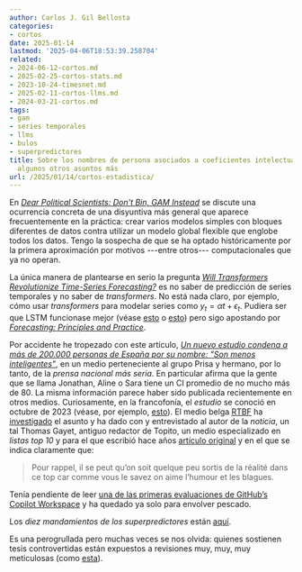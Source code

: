 ```yaml
---
author: Carlos J. Gil Bellosta
categories:
- cortos
date: 2025-01-14
lastmod: '2025-04-06T18:53:39.258704'
related:
- 2024-06-12-cortos.md
- 2025-02-25-cortos-stats.md
- 2023-10-24-timesnet.md
- 2025-02-11-cortos-llms.md
- 2024-03-21-cortos.md
tags:
- gam
- series temporales
- llms
- bulos
- superpredictores
title: Sobre los nombres de persona asociados a coeficientes intelectuales bajos y
  algunos otros asuntos más
url: /2025/01/14/cortos-estadistica/
---
```


En [_Dear Political Scientists: Don't Bin, GAM Instead_](https://datacolada.org/121) se discute una ocurrencia concreta de una disyuntiva más general que aparece frecuentemente en la práctica: crear varios modelos simples con bloques diferentes de datos contra utilizar un modelo global flexible que englobe todos los datos. Tengo la sospecha de que se ha optado históricamente por la primera aproximación por motivos ---entre otros--- computacionales que ya no operan.

La única manera de plantearse en serio la pregunta [_Will Transformers Revolutionize Time-Series Forecasting?_](https://towardsdatascience.com/will-transformers-revolutionize-time-series-forecasting-1ac0eb61ecf3) es no saber de predicción de series temporales y no saber de _transformers_. No está nada claro, por ejemplo, cómo usar _transformers_ para modelar series como $y_t = \alpha t + \epsilon_t$. Pudiera ser que LSTM funcionase mejor (véase
[esto](https://vivekupadhyay1.medium.com/arima-vs-lstm-a-comparative-study-of-time-series-prediction-models-91fa4219d9d9) o
[esto](https://medium.com/@fg-research/detecting-anomalies-in-financial-time-series-with-the-lstm-ae-sagemaker-algorithm-522975ba14aa)) pero sigo apostando por [_Forecasting: Principles and Practice_](https://otexts.com/fpp3/).

Por accidente he tropezado con este artículo,
[_Un nuevo estudio condena a más de 200.000 personas de España por su nombre: "Son menos inteligentes"_](https://www.huffingtonpost.es/sociedad/nuevo-estudio-condena-mas-200000-personas-espana-nombre-son-inteligentes.html),
en un medio perteneciente al grupo Prisa y hermano, por lo tanto, de la _prensa nacional más seria_. En particular afirma que la gente que se llama Jonathan, Aline o Sara tiene un CI promedio de no mucho más de 80. La misma información parece haber sido publicada recientemente en otros medios. Curiosamente, en la francofonía, el _estudio_ se conoció en octubre de 2023 (véase, por ejemplo,
[esto](https://www.sudinfo.be/id781076/article/2023-10-18/voici-les-prenoms-qui-auraient-le-qi-le-moins-eleve)). El medio belga
[RTBF](https://www.rtbf.be/)
ha [investigado](https://www.rtbf.be/article/le-prenom-de-votre-enfant-influence-t-il-son-intelligence-11291609)
el asunto y ha dado con y entrevistado al autor de la _noticia_, un tal Thomas Gayet, antiguo redactor de Topito, un medio especializado en _listas top 10_ y para el que escribió hace años [artículo original](https://www.topito.com/top-prenoms-qi-plus-faible-moyenne) y en el que se indica claramente que:

> Pour rappel, il se peut qu’on soit quelque peu sortis de la réalité dans ce top car comme vous le savez on aime l’humour et les blagues.

Tenía pendiente de leer
[una de las primeras evaluaciones de GitHub’s Copilot Workspace](https://epiverse-trace.github.io/posts/copilot-workspace/)
y ha quedado ya solo para envolver pescado.

Los _diez mandamientos de los superpredictores_ están [aquí](https://goodjudgment.com/philip-tetlocks-10-commandments-of-superforecasting/).

Es una perogrullada pero muchas veces se nos olvida: quienes sostienen tesis controvertidas están expuestos a revisiones muy, muy, muy meticulosas (como [esta](https://arxiv.org/pdf/2402.14583)).
